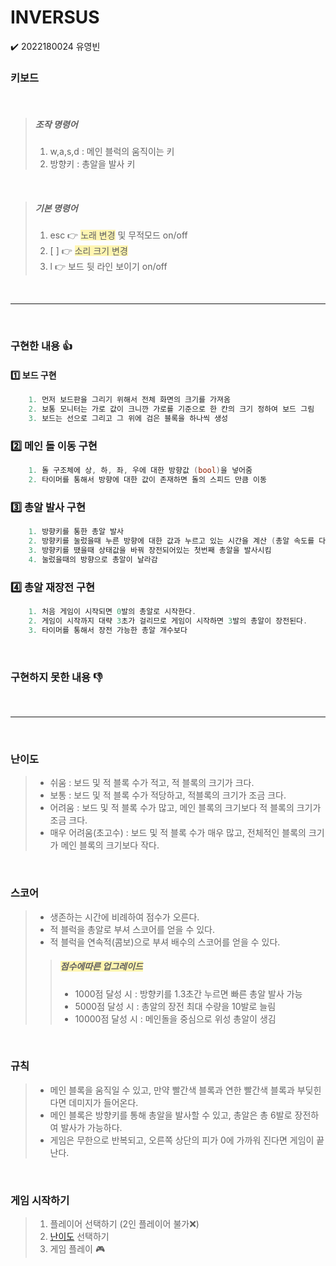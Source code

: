 # INVERSUS

:heavy_check_mark: 2022180024 유영빈

### 키보드

<br>

> ##### 조작 명령어
> 1. w,a,s,d : 메인 블럭의 움직이는 키
> 2. 방향키 : 총알을 발사 키

<br>

> ##### 기본 명령어
> 1. esc :point_right: <span style="background-color:#fff5b1">노래 변경</span> 및 무적모드 on/off
> 2. [  ] :point_right: <span style="background-color:#fff5b1">소리 크기 변경</span>
> 3. l :point_right: 보드 뒷 라인 보이기 on/off


<br>

---

<br>

### 구현한 내용 :+1:

#### :one: 보드 구현
```cpp
    1. 먼저 보드판을 그리기 위해서 전체 화면의 크기를 가져옴
    2. 보통 모니터는 가로 값이 크니깐 가로를 기준으로 한 칸의 크기 정하여 보드 그림
    3. 보드는 선으로 그리고 그 위에 검은 블록을 하나씩 생성
```

### :two: 메인 돌 이동 구현
```cpp
    1. 돌 구조체에 상, 하, 좌, 우에 대한 방향값 (bool)을 넣어줌
    2. 타이머를 통해서 방향에 대한 값이 존재하면 돌의 스피드 만큼 이동
```

### :three: 총알 발사 구현
```cpp
    1. 방향키를 통한 총알 발사
    2. 방향키를 눌렀을때 누른 방향에 대한 값과 누르고 있는 시간을 계산 (총알 속도를 다르게 하기 위해)
    3. 방향키를 땠을때 상태값을 바꿔 장전되어있는 첫번째 총알을 발사시킴
    4. 눌렀을때의 방향으로 총알이 날라감
```

### :four: 총알 재장전 구현
```cpp
    1. 처음 게임이 시작되면 0발의 총알로 시작한다.
    2. 게임이 시작까지 대략 3초가 걸리므로 게임이 시작하면 3발의 총알이 장전된다.
    3. 타이머를 통해서 장전 가능한 총알 개수보다 
```



<br>

### 구현하지 못한 내용 :-1:


<br>

---

<br>

### 난이도
> * 쉬움 : 보드 및 적 블록 수가 적고, 적 블록의 크기가 크다.
> * 보통 : 보드 및 적 블록 수가 적당하고, 적블록의 크기가 조금 크다.
> * 어려움 : 보드 및 적 블록 수가 많고, 메인 블록의 크기보다 적 블록의 크기가 조금 크다.
> * 매우 어려움(초고수) :  보드 및 적 블록 수가 매우 많고, 전체적인 블록의 크기가 메인 블록의 크기보다 작다.

<br>

### 스코어
> * 생존하는 시간에 비례하여 점수가 오른다.
> * 적 블럭을 총알로 부셔 스코어를 얻을 수 있다.
> * 적 블럭을 연속적(콤보)으로 부셔 배수의 스코어를 얻을 수 있다.
> > ##### <span style="background-color:#fff5b1">점수에따른 업그레이드</span>
> > * 1000점 달성 시 : 방향키를 1.3초간 누르면 빠른 총알 발사 가능
> > * 5000점 달성 시 : 총알의 장전 최대 수량을 10발로 늘림
> > * 10000점 달성 시 : 메인돌을 중심으로 위성 총알이 생김

<br>

### 규칙
> * 메인 블록을 움직일 수 있고, 만약 빨간색 블록과 연한 빨간색 블록과 부딪힌다면 데미지가 들어온다.
> * 메인 블록은 방향키를 통해 총알을 발사할 수 있고, 총알은 총 6발로 장전하여 발사가 가능하다.
> * 게임은 무한으로 반복되고, 오른쪽 상단의 피가 0에 가까워 진다면 게임이 끝난다.

<br>

### 게임 시작하기
> 1. 플레이어 선택하기 (2인 플레이어 불가:x:)
> 2. [난이도](#난이도) 선택하기
> 3. 게임 플레이 :video_game:
